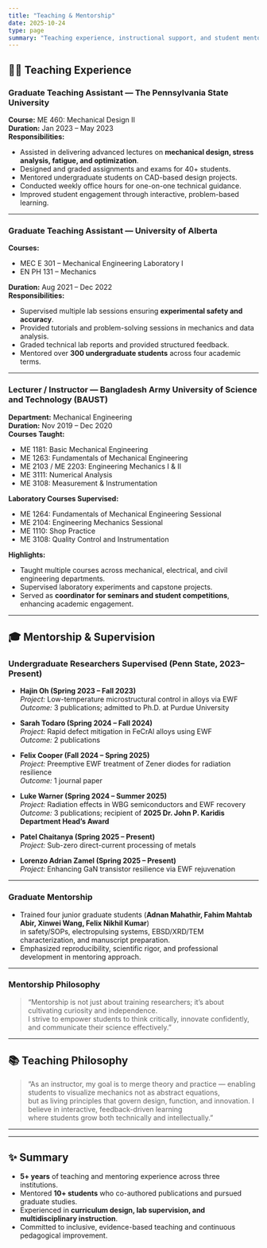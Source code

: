 ```yaml
---
title: "Teaching & Mentorship"
date: 2025-10-24
type: page
summary: "Teaching experience, instructional support, and student mentoring across Penn State, University of Alberta, and BAUST. Click for details!!!!!"
---
```


## 🧑‍🏫 Teaching Experience
### **Graduate Teaching Assistant — The Pennsylvania State University**
**Course:** ME 460: Mechanical Design II  
**Duration:** Jan 2023 – May 2023  
**Responsibilities:**
- Assisted in delivering advanced lectures on **mechanical design, stress analysis, fatigue, and optimization**.  
- Designed and graded assignments and exams for 40+ students.  
- Mentored undergraduate students on CAD-based design projects.  
- Conducted weekly office hours for one-on-one technical guidance.  
- Improved student engagement through interactive, problem-based learning.

---

### **Graduate Teaching Assistant — University of Alberta**
**Courses:**  
- MEC E 301 – Mechanical Engineering Laboratory I  
- EN PH 131 – Mechanics  

**Duration:** Aug 2021 – Dec 2022  
**Responsibilities:**
- Supervised multiple lab sessions ensuring **experimental safety and accuracy**.  
- Provided tutorials and problem-solving sessions in mechanics and data analysis.  
- Graded technical lab reports and provided structured feedback.  
- Mentored over **300 undergraduate students** across four academic terms.  

---

### **Lecturer / Instructor — Bangladesh Army University of Science and Technology (BAUST)**
**Department:** Mechanical Engineering  
**Duration:** Nov 2019 – Dec 2020  
**Courses Taught:**
- ME 1181: Basic Mechanical Engineering  
- ME 1263: Fundamentals of Mechanical Engineering  
- ME 2103 / ME 2203: Engineering Mechanics I & II  
- ME 3111: Numerical Analysis  
- ME 3108: Measurement & Instrumentation  

**Laboratory Courses Supervised:**
- ME 1264: Fundamentals of Mechanical Engineering Sessional  
- ME 2104: Engineering Mechanics Sessional  
- ME 1110: Shop Practice  
- ME 3108: Quality Control and Instrumentation  

**Highlights:**
- Taught multiple courses across mechanical, electrical, and civil engineering departments.  
- Supervised laboratory experiments and capstone projects.  
- Served as **coordinator for seminars and student competitions**, enhancing academic engagement.  

---

## 🎓 Mentorship & Supervision

### **Undergraduate Researchers Supervised (Penn State, 2023–Present)**

- **Hajin Oh (Spring 2023 – Fall 2023)**  
  *Project:* Low-temperature microstructural control in alloys via EWF  
  *Outcome:* 3 publications; admitted to Ph.D. at Purdue University  

- **Sarah Todaro (Spring 2024 – Fall 2024)**  
  *Project:* Rapid defect mitigation in FeCrAl alloys using EWF  
  *Outcome:* 2 publications  

- **Felix Cooper (Fall 2024 – Spring 2025)**  
  *Project:* Preemptive EWF treatment of Zener diodes for radiation resilience  
  *Outcome:* 1 journal paper  

- **Luke Warner (Spring 2024 – Summer 2025)**  
  *Project:* Radiation effects in WBG semiconductors and EWF recovery  
  *Outcome:* 3 publications; recipient of **2025 Dr. John P. Karidis Department Head’s Award**  

- **Patel Chaitanya (Spring 2025 – Present)**  
  *Project:* Sub-zero direct-current processing of metals  

- **Lorenzo Adrian Zamel (Spring 2025 – Present)**  
  *Project:* Enhancing GaN transistor resilience via EWF rejuvenation  

---

### **Graduate Mentorship**
- Trained four junior graduate students (**Adnan Mahathir, Fahim Mahtab Abir, Xinwei Wang, Felix Nikhil Kumar**)  
  in safety/SOPs, electropulsing systems, EBSD/XRD/TEM characterization, and manuscript preparation.  
- Emphasized reproducibility, scientific rigor, and professional development in mentoring approach.  

---

### **Mentorship Philosophy**
> “Mentorship is not just about training researchers; it’s about cultivating curiosity and independence.  
> I strive to empower students to think critically, innovate confidently, and communicate their science effectively.”  

---

## 📚 Teaching Philosophy

> “As an instructor, my goal is to merge theory and practice — enabling students to visualize mechanics not as abstract equations,  
> but as living principles that govern design, function, and innovation. I believe in interactive, feedback-driven learning  
> where students grow both technically and intellectually.”

---
---
## ✨ Summary

- **5+ years** of teaching and mentoring experience across three institutions.  
- Mentored **10+ students** who co-authored publications and pursued graduate studies.  
- Experienced in **curriculum design, lab supervision, and multidisciplinary instruction**.  
- Committed to inclusive, evidence-based teaching and continuous pedagogical improvement.
